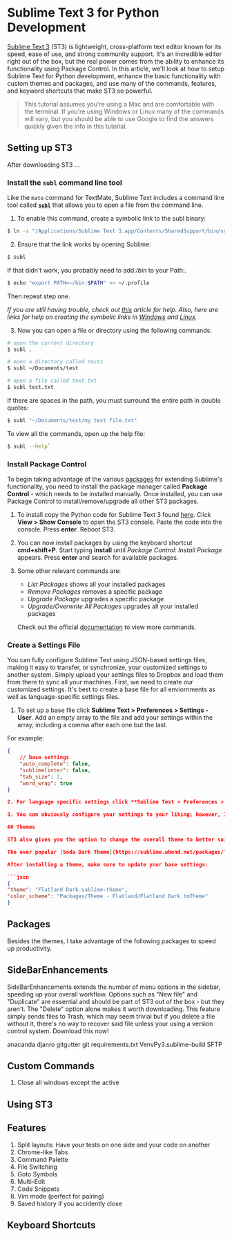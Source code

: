 # Sublime Text 3 for Python Development

[Sublime Text 3](http://www.sublimetext.com/3) (ST3) is lightweight, cross-platform text editor known for its speed, ease of use, and strong community support. It's an incredible editor right out of the box, but the real power comes from the ability to enhance its functionality using Package Control. In this article, we'll look at how to setup Sublime Text for Python development, enhance the basic functionality with custom themes and packages, and use many of the commands, features, and keyword shortcuts that make ST3 so powerful.

> This tutorial assumes you're using a Mac and are comfortable with the terminal. If you're using Windows or Linux many of the commands will vary, but you should be able to use Google to find the answers quickly given the info in this tutorial.

## Setting up ST3

After downloading ST3 ...

### Install the `subl` command line tool

Like the `mate` command for TextMate, Sublime Text includes a command line tool called **[`subl`](http://www.sublimetext.com/docs/3/osx_command_line.html)** that allows you to open a file from the command line.

1. To enable this command, create a symbolic link to the subl binary:

  ```bash
  $ ln -s "/Applications/Sublime Text 3.app/Contents/SharedSupport/bin/subl" ~/bin/subl
  ```

2. Ensure that the link works by opening Sublime:

  ```bash
  $ subl
  ```

  If that didn't work, you probably need to add */bin* to your Path:.


  ```bash
  $ echo "export PATH=~/bin:$PATH" >> ~/.profile
  ```

  Then repeat step one.

  *If you are still having trouble, check out [this](http://stackoverflow.com/questions/16199581/opening-sublime-text-on-command-line-as-subl-on-mac-os?lq=1) article for help. Also, here are links for help on creating the symbolic links in [Windows](http://stackoverflow.com/questions/9440639/sublime-text-from-command-line-win7?rq=1) and [Linux](http://askubuntu.com/questions/273034/lauching-sublime-text-from-command-line).*

3. Now you can open a file or directory using the following commands:

  ```bash
  # open the current directory
  $ subl .

  # open a directory called tests
  $ subl ~/Documents/test

  # open a file called text.txt
  $ subl test.txt
  ```

  If there are spaces in the path, you must surround the entire path in double quotes:

  ```bash
  $ subl "~/Documents/test/my test file.txt"
  ```

  To view all the commands, open up the help file:

  ```bash
  $ subl --help`
  ```

### Install Package Control

To begin taking advantage of the various [packages](https://sublime.wbond.net/) for extending Sublime's functionality, you need to install the package manager called **Package Control** - which needs to be installed manually. Once installed, you can use Package Control to install/remove/upgrade all other ST3 packages.

1. To install copy the Python code for Sublime Text 3 found [here](https://sublime.wbond.net/installation#st3). Click **View > Show Console** to open the ST3 console. Paste the code into the console. Press **enter**. Reboot ST3.

2. You can now install packages by using the keyboard shortcut **cmd+shift+P**. Start typing **install** until *Package Control: Install Package* appears. Press **enter** and search for available packages.

3. Some other relevant commands are:

   - *List Packages* shows all your installed packages
   - *Remove Packages* removes a specific package
   - *Upgrade Package* upgrades a specific package
   - *Upgrade/Overwrite All Packages* upgrades all your installed packages

   Check out the official [documentation](https://sublime.wbond.net/docs/usage) to view more commands.

### Create a Settings File

You can fully configure Sublime Text using JSON-based settings files, making it easy to transfer, or synchronize, your customized settings to another system. Simply upload your settings files to Dropbox and load them from there to sync all your machines. First, we need to create our customized settings. It's best to create a base file for all enviornments as well as language-specific settings files.

1. To set up a base file click **Sublime Text > Preferences > Settings - User**. Add an empty array to the file and add your settings within the array, including a comma after each one but the last.

  For example:

  ```json
  {
      // base settings
      "auto_complete": false,
      "sublimelinter": false,
      "tab_size": 2,
      "word_wrap": true
  }

2. For language specific settings click **Sublime Text > Preferences > Settings - More > Syntax Specific - User**. Then save the file using the following format: *LANGUAGE.sublime-settings*. So, for Python-specific settings, save the file as *Python.sublime-settings*.

3. You can obviously configure your settings to your liking; however, I highly recommend starting with my [base](http://link.here) and [Python-specific](http://link.here) settings - then making changes as you see fit.

## Themes

ST3 also gives you the option to change the overall theme to better suit your personality. Design your own. Or, if you're not artistically inclined, you can download one of the various custom [themes](https://sublime.wbond.net/browse/labels/theme) designed by the Sublime community through Package Control. Check out [ColorSublime](http://colorsublime.com/) to preview themes before installing them.

The ever popular [Soda Dark Theme](https://sublime.wbond.net/packages/Theme%20-%20Soda) and the minimal [Flatland](https://sublime.wbond.net/packages/Theme%20-%20Flatland) are two of my personal favorites.

After installing a theme, make sure to update your base settings:

```json
{
  "theme": "Flatland Dark.sublime-theme",
  "color_scheme": "Packages/Theme - Flatland/Flatland Dark.tmTheme"
}
```

## Packages

Besides the themes, I take advantage of the following packages to speed up productivity.

## SideBarEnhancements

SideBarEnhancements extends the number of menu options in the sidebar, speeding up your overall workflow. Options such as "New file" and "Duplicate" are essential and should be part of ST3 out of the box - but they aren't. The "Delete" option alone makes it worth downloading. This feature simply sends files to Trash, which may seem trivial but if you delete a file without it, there's no way to recover said file unless your using a version control system. Download this now!

anacanda
djanro
gitgutter
git
requirements.txt
VenvPy3.sublime-build
SFTP


## Custom Commands

1. Close all windows except the active

## Using ST3

## Features

1. Split layouts: Have your tests on one side and your code on another
2. Chrome-like Tabs
3. Command Palette
4. File Switching
5. Goto Symbols
6. Multi-Edit
7. Code Snippets
8. Vim mode (perfect for pairing)
9. Saved history if you accidently close


## Keyboard Shortcuts

